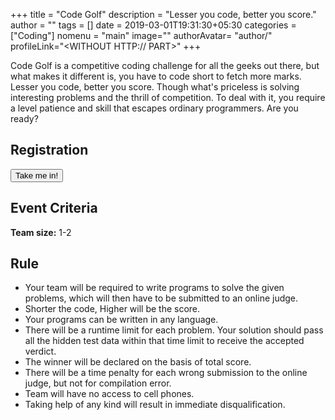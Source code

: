 +++
title = "Code Golf"
description = "Lesser you code, better you score."
author = ""
tags = []
date = 2019-03-01T19:31:30+05:30
categories = ["Coding"]
nomenu = "main"
image="<BACKGROUND IMAGE FOR YOUR POST>"
authorAvatar= "author/<YOUR AVATAR>"
profileLink="<WITHOUT HTTP:// PART>"
+++

Code Golf is a competitive coding challenge for all the geeks out there, but what makes it different is, you have to code short to fetch more marks. Lesser you code, better you score. Though what\'s priceless is solving interesting problems and the thrill of competition. To deal with it, you require a level patience and skill that escapes ordinary programmers. Are you ready?

## Registration

<button onClick="window.location.href='https://www.hackerearth.com/challenges/college/nitdcg2k19/'">Take me in!</button>

## Event Criteria

**Team size:** 1-2

## Rule

- Your team will be required to write programs to solve the given problems, which will then have to be submitted to an online judge.
- Shorter the code, Higher will be the score.
- Your programs can be written in any language.
- There will be a runtime limit for each problem. Your solution should pass all the hidden test data within that time limit to receive the accepted verdict.
- The winner will be declared on the basis of total score.
- There will be a time penalty for each wrong submission to the online judge, but not for compilation error.
- Team will have no access to cell phones.
- Taking help of any kind will result in immediate disqualification.


